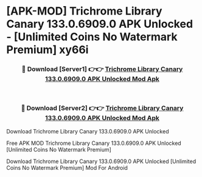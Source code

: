 # [APK-MOD] Trichrome Library Canary 133.0.6909.0 APK Unlocked - [Unlimited Coins No Watermark Premium] xy66i



<div align="center">
<h3>🔴 Download [Server1] 👉👉 <a href="https://momento.my/?title=Trichrome_Library_Canary_133.0.6909.0_APK_Unlocked">Trichrome Library Canary 133.0.6909.0 APK Unlocked Mod Apk</a></h3><br>

<h3>🔴 Download [Server2] 👉👉 <a href="https://momento.my/?title=Trichrome_Library_Canary_133.0.6909.0_APK_Unlocked">Trichrome Library Canary 133.0.6909.0 APK Unlocked Mod Apk</a></h3>
</div>



Download Trichrome Library Canary 133.0.6909.0 APK Unlocked 

Free APK MOD Trichrome Library Canary 133.0.6909.0 APK Unlocked [Unlimited Coins No Watermark Premium]

Download Trichrome Library Canary 133.0.6909.0 APK Unlocked [Unlimited Coins No Watermark Premium] Mod For Android
